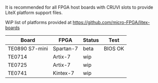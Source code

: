 It is recommended for all FPGA host boards with CRUVI slots to provide LiteX platform support files.

WiP list of platforms provided at https://github.com/micro-FPGA/litex-boards

|Board|FPGA|Status|Test|
|-----|----|--|--|
|TE0890 S7-mini|Spartan-7|beta|BIOS OK|
|TE0714|Artix-7|wip | |
|TE0725|Artix-7|wip | |
|TE0741|Kintex-7|wip | |


